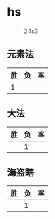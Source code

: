 # hs

> 24s3

## 元素法
|胜|负|率|
|-|-|-|
|1|||

## 大法
|胜|负|率|
|-|-|-|
||1||

## 海盗瞎
|胜|负|率|
|-|-|-|
||1||
